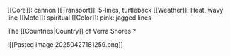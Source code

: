 [[Core]]: cannon
[[Transport]]: 5-lines, turtleback
[[Weather]]: Heat, wavy line
[[Mote]]: spiritual
[[Color]]: pink: jagged lines

The [[Countries|Country]] of Verra Shores ?

![[Pasted image 20250427181259.png]]